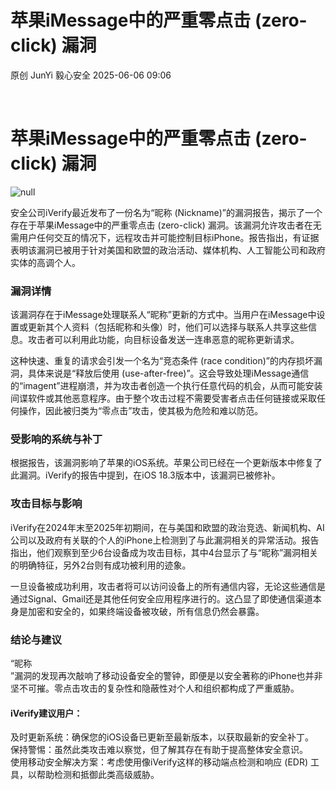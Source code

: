 #  苹果iMessage中的严重零点击 (zero-click) 漏洞  
原创 JunYi  毅心安全   2025-06-06 09:06  
  
   
  
# 苹果iMessage中的严重零点击 (zero-click) 漏洞  
  
![](https://mmbiz.qpic.cn/sz_mmbiz_jpg/kzkqdAEDfXeBwfITawOKVqzpnOukPgILE4DA6nOWyQp4ZWSWpDSmNMo1X73JicDY00LQy81wpBrHw5ZTibHQjsMA/640?from=appmsg "null")  
  
  
安全公司iVerify最近发布了一份名为“昵称 (Nickname)”的漏洞报告，揭示了一个存在于苹果iMessage中的严重零点击 (zero-click) 漏洞。该漏洞允许攻击者在无需用户任何交互的情况下，远程攻击并可能控制目标iPhone。报告指出，有证据表明该漏洞已被用于针对美国和欧盟的政治活动、媒体机构、人工智能公司和政府实体的高调个人。  
### 漏洞详情  
  
该漏洞存在于iMessage处理联系人“昵称”更新的方式中。当用户在iMessage中设置或更新其个人资料（包括昵称和头像）时，他们可以选择与联系人共享这些信息。攻击者可以利用此功能，向目标设备发送一连串恶意的昵称更新请求。  
  
这种快速、重复的请求会引发一个名为“竞态条件 (race condition)”的内存损坏漏洞，具体来说是“释放后使用 (use-after-free)”。这会导致处理iMessage通信的“imagent”进程崩溃，并为攻击者创造一个执行任意代码的机会，从而可能安装间谍软件或其他恶意程序。由于整个攻击过程不需要受害者点击任何链接或采取任何操作，因此被归类为“零点击”攻击，使其极为危险和难以防范。  
### 受影响的系统与补丁  
  
根据报告，该漏洞影响了苹果的iOS系统。苹果公司已经在一个更新版本中修复了此漏洞。iVerify的报告中提到，在iOS 18.3版本中，该漏洞已被修补。  
### 攻击目标与影响  
  
iVerify在2024年末至2025年初期间，在与美国和欧盟的政治竞选、新闻机构、AI公司以及政府有关联的个人的iPhone上检测到了与此漏洞相关的异常活动。报告指出，他们观察到至少6台设备成为攻击目标，其中4台显示了与“昵称”漏洞相关的明确特征，另外2台则有成功被利用的迹象。  
  
一旦设备被成功利用，攻击者将可以访问设备上的所有通信内容，无论这些通信是通过Signal、Gmail还是其他任何安全应用程序进行的。这凸显了即使通信渠道本身是加密和安全的，如果终端设备被攻破，所有信息仍然会暴露。  
### 结论与建议  
  
“昵称  
”漏洞的发现再次敲响了移动设备安全的警钟，即便是以安全著称的iPhone也并非坚不可摧。零点击攻击的复杂性和隐蔽性对个人和组织都构成了严重威胁。  
#### iVerify建议用户：  
  
及时更新系统：确保您的iOS设备已更新至最新版本，以获取最新的安全补丁。  
保持警惕：虽然此类攻击难以察觉，但了解其存在有助于提高整体安全意识。  
使用移动安全解决方案：考虑使用像iVerify这样的移动端点检测和响应 (EDR) 工具，以帮助检测和抵御此类高级威胁。  
  
   
  
  
